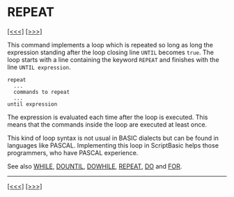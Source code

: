 # REPEAT

[\[\<\<\<\]](ug_25.163.md) [\[\>\>\>\]](ug_25.165.md)

This command implements a loop which is repeated so long as long the
expression standing after the loop closing line `UNTIL` becomes `true`.
The loop starts with a line containing the keyword `REPEAT` and finishes
with the line `UNTIL expression`.

    repeat
      ...
      commands to repeat
      ...
    until expression

The expression is evaluated each time after the loop is executed. This
means that the commands inside the loop are executed at least once.

This kind of loop syntax is not usual in BASIC dialects but can be found
in languages like PASCAL. Implementing this loop in ScriptBasic helps
those programmers, who have PASCAL experience.

See also [WHILE](ug_25.210.md), [DOUNTIL](ug.md), [DOWHILE](ug.md),
[REPEAT](ug_25.164.md), [DO](ug_25.45.md) and [FOR](ug_25.68.md).

-----

[\[\<\<\<\]](ug_25.163.md) [\[\>\>\>\]](ug_25.165.md)
